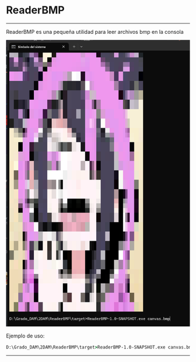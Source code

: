 # ReaderBMP

-----

ReaderBMP es una pequeña utilidad para leer archivos bmp en la consola

![./img/img1.png](./img/img1.png)

Ejemplo de uso:

```cmd
D:\Grado_DAM\2DAM\ReaderBMP\target>ReaderBMP-1.0-SNAPSHOT.exe canvas.bmp

```

-----